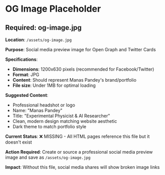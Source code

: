 # OG Image Placeholder

## Required: og-image.jpg

**Location**: `/assets/og-image.jpg`

**Purpose**: Social media preview image for Open Graph and Twitter Cards

**Specifications**:
- **Dimensions**: 1200x630 pixels (recommended for Facebook/Twitter)
- **Format**: JPG 
- **Content**: Should represent Manas Pandey's brand/portfolio
- **File size**: Under 1MB for optimal loading

**Suggested Content**:
- Professional headshot or logo
- Name: "Manas Pandey"
- Title: "Experimental Physicist & AI Researcher"
- Clean, modern design matching website aesthetic
- Dark theme to match portfolio style

**Current Status**: ❌ MISSING - All HTML pages reference this file but it doesn't exist

**Action Required**: Create or source a professional social media preview image and save as `/assets/og-image.jpg`

**Impact**: Without this file, social media shares will show broken image links